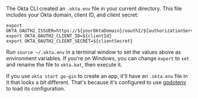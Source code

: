 The Okta CLI created an `.okta.env` file in your current directory. This file includes your Okta domain, client ID, and client secret:

```properties
export OKTA_OAUTH2_ISSUER=https://${yourOktaDomain}/oauth2/${authorizationServerId}
export OKTA_OAUTH2_CLIENT_ID=${clientId}
export OKTA_OAUTH2_CLIENT_SECRET=${clientSecret}
```

Run `source ~/.okta.env` in a terminal window to set the values above as environment variables. If you're on Windows, you can change `export` to `set` and rename the file to `okta.bat`, then execute it. 

If you use `okta start go-gin` to create an app, it'll have an `.okta.env` file in it that looks a bit different. That's because it's configured to use [godotenv](https://github.com/joho/godotenv) to load its configuration.